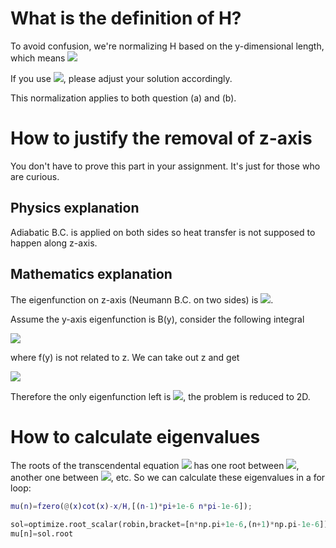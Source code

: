 # What is the definition of H?

To avoid confusion, we're normalizing H based on the y-dimensional length, which means <img src="https://render.githubusercontent.com/render/math?math=H=\frac{Mb}{k}">

If you use <img src="https://render.githubusercontent.com/render/math?math=H=\frac{Ma}{k}">, please adjust your solution accordingly.

This normalization applies to both question (a) and (b).

# How to justify the removal of z-axis
You don't have to prove this part in your assignment. It's just for those who are curious.

## Physics explanation

Adiabatic B.C. is applied on both sides so heat transfer is not supposed to happen along z-axis.

## Mathematics explanation

The eigenfunction on z-axis (Neumann B.C. on two sides) is
<img src="https://render.githubusercontent.com/render/math?math=C_0=1,\ C_n=\sqrt{2}\cos(n\pi z)">.

Assume the y-axis eigenfunction is B(y), consider the following integral

<img src="https://render.githubusercontent.com/render/math?math=A_{ij}(0)=\int_0^1\int_0^1 f(y) B_i(y)C_j(z)dydz">

where f(y) is not related to z. We can take out z and get

<img src="https://render.githubusercontent.com/render/math?math=A_{ij}(0)=\int_0^1 f(y) B_i(y)dy\cdot \int_0^1\sqrt{2}\cos(j\pi z)dz=0,\ j\geq 1">

Therefore the only eigenfunction left is <img src="https://render.githubusercontent.com/render/math?math=C_0(z)=1">, the problem is reduced to 2D.

# How to calculate eigenvalues
The roots of the transcendental equation <img src="https://render.githubusercontent.com/render/math?math=\cot(x)-x/H=0"> has one root between <img src="https://render.githubusercontent.com/render/math?math=(0,\pi)">, another one between <img src="https://render.githubusercontent.com/render/math?math=(\pi,2\pi)">, etc. So we can calculate these eigenvalues in a for loop:
```MATLAB
mu(n)=fzero(@(x)cot(x)-x/H,[(n-1)*pi+1e-6 n*pi-1e-6]);
```
```Python
sol=optimize.root_scalar(robin,bracket=[n*np.pi+1e-6,(n+1)*np.pi-1e-6])
mu[n]=sol.root
```

